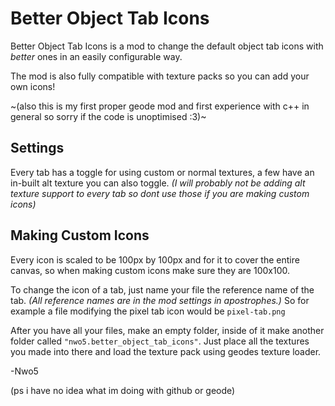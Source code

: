  
# Better Object Tab Icons
 Better Object Tab Icons is a mod to change the default object tab icons with *better* ones in an easily configurable way.
 
 The mod is also fully compatible with texture packs so you can add your own icons!

~(also this is my first proper geode mod and first experience with c++ in general so sorry if the code is unoptimised :3)~

## Settings
Every tab has a toggle for using custom or normal textures, a few have an in-built alt texture you can also toggle. *(I will probably not be adding alt texture support to every tab so dont use those if you are making custom icons)*

## Making Custom Icons
Every icon is scaled to be 100px by 100px and for it to cover the entire canvas, so when making custom icons make sure they are 100x100.

To change the icon of a tab, just name your file the reference name of the tab. *(All reference names are in the mod settings in apostrophes.)* So for example a file modifying the pixel tab icon would be `pixel-tab.png`

After you have all your files, make an empty folder, inside of it make another folder called `"nwo5.better_object_tab_icons"`. Just place all the textures you made into there and load the texture pack using geodes texture loader.

-Nwo5

(ps i have no idea what im doing with github or geode)
